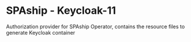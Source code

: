 # SPAship - Keycloak-11

Authorization provider for SPAship Operator, contains the resource files to generate Keycloak container